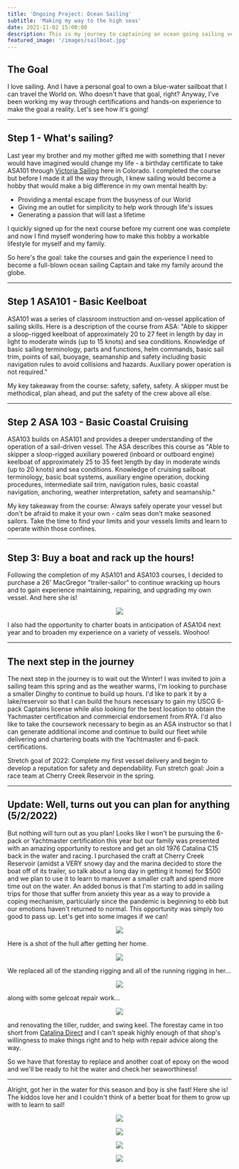 ```yaml
---
title: 'Ongoing Project: Ocean Sailing'
subtitle: 'Making my way to the high seas'
date: 2021-11-02 15:00:00
description: This is my journey to captaining an ocean going sailing vessel
featured_image: '/images/sailboat.jpg'
---
```


## The Goal

I love sailing.  And I have a personal goal to own a blue-water sailboat that I can travel the World on.  Who doesn't have that goal, right?  Anyway, I've been working my way through certifications and hands-on experience to make the goal a reality.  Let's see how it's going!

---

## Step 1 - What's sailing?

Last year my brother and my mother gifted me with something that I never would have imagined would change my life - a birthday certificate to take ASA101 through <a href="https://victoriasailingschool.com">Victoria Sailing</a> here in Colorado.  I completed the course but before I made it all the way through, I knew sailing would become a hobby that would make a big difference in my own mental health by:

* Providing a mental escape from the busyness of our World
* Giving me an outlet for simplicity to help work through life's issues
* Generating a passion that will last a lifetime

I quickly signed up for the next course before my current one was complete and now I find myself wondering how to make this hobby a workable lifestyle for myself and my family.

So here's the goal: take the courses and gain the experience I need to become a full-blown ocean sailing Captain and take my family around the globe.  

---

## Step 1 ASA101 - Basic Keelboat

ASA101 was a series of classroom instruction and on-vessel application of sailing skills.  Here is a description of the course from ASA: "Able to skipper a sloop-rigged keelboat of approximately 20 to 27 feet in length by day in light to moderate winds (up to 15 knots) and sea conditions. Knowledge of basic sailing terminology, parts and functions, helm commands, basic sail trim, points of sail, buoyage, seamanship and safety including basic navigation rules to avoid collisions and hazards. Auxiliary power operation is not required."

My key takeaway from the course: safety, safety, safety.  A skipper must be methodical, plan ahead, and put the safety of the crew above all else.

---

## Step 2 ASA 103 - Basic Coastal Cruising

ASA103 builds on ASA101 and provides a deeper understanding of the operation of a sail-driven vessel.  The ASA describes this course as "Able to skipper a sloop-rigged auxiliary powered (inboard or outboard engine) keelboat of approximately 25 to 35 feet length by day in moderate winds (up to 20 knots) and sea conditions. Knowledge of cruising sailboat terminology, basic boat systems, auxiliary engine operation, docking procedures, intermediate sail trim, navigation rules, basic coastal navigation, anchoring, weather interpretation, safety and seamanship."

My key takeaway from the course: Always safely operate your vessel but don't be afraid to make it your own - calm seas don't make seasoned sailors.  Take the time to find your limits and your vessels limits and learn to operate within those confines.

---
## Step 3: Buy a boat and rack up the hours!

Following the completion of my ASA101 and ASA103 courses, I decided to purchase a 26' MacGregor "trailer-sailor" to continue wracking up hours and to gain experience maintaining, repairing, and upgrading my own vessel.  And here she is!

<p align="center"><img src="/images/26d.jpg"></p>

I also had the opportunity to charter boats in anticipation of ASA104 next year and to broaden my experience on a variety of vessels.  Woohoo!

---

## The next step in the journey

The next step in the journey is to wait out the Winter!  I was invited to join a sailing team this spring and as the weather warms, I'm looking to purchase a smaller Dinghy to continue to build up hours. I'd like to park it by a lake/reservoir so that I can build the hours necessary to gain my USCG 6-pack Captains license while also looking for the best location to obtain the Yachmaster certification and commercial endorsement from RYA.  I'd also like to take the coursework necessary to begin as an ASA instructor so that I can generate additional income and continue to build our fleet while delivering and chartering boats with the Yachtmaster and 6-pack certifications.

Stretch goal of 2022: Complete my first vessel delivery and begin to develop a reputation for safety and dependability.  Fun stretch goal: Join a race team at Cherry Creek Reservoir in the spring.  

---

## Update: Well, turns out you can plan for anything (5/2/2022)

But nothing will turn out as you plan!  Looks like I won't be pursuing the 6-pack or Yachtmaster certification this year but our family was presented with an amazing opportunity to restore and get an old 1976 Catalina C15 back in the water and racing.  I purchased the craft at Cherry Creek Reservoir (amidst a VERY snowy day and the marina decided to store the boat off of its trailer, so talk about a long day in getting it home) for $500 and we plan to use it to learn to maneuver a smaller craft and spend more time out on the water.  An added bonus is that I'm starting to add in sailing trips for those that suffer from anxiety this year as a way to provide a coping mechanism, particularly since the pandemic is beginning to ebb but our emotions haven't returned to normal.  This opportunity was simply too good to pass up.  Let's get into some images if we can!

<p align="center"><img src="/images/c15.jpg"></p>

Here is a shot of the hull after getting her home.  

<p align="center"><img src="/images/standingRigging.jpg"></p>

We replaced all of the standing rigging and all of the running rigging in her...

<p align="center"><img src="/images/repair.jpg"></p>

along with some gelcoat repair work...

<p align="center"><img src="/images/epoxy.jpg"></p>

and renovating the tiller, rudder, and swing keel.  The forestay came in too short from <a href = "https://www.catalinadirect.com">Catalina Direct</a> and I can't speak highly enough of that shop's willingness to make things right and to help with repair advice along the way.  

So we have that forestay to replace and another coat of epoxy on the wood and we'll be ready to hit the water and check her seaworthiness!

---

Alright, got her in the water for this season and boy is she fast!  Here she is!  The kiddos love her and I couldn't think of a better boat for them to grow up with to learn to sail!

<p align="center"><img src="/images/babyboat.jpg"></p>
<p align="center"><img src="/images/babyboat2.jpg"></p>
<p align="center"><img src="/images/babyboat3.jpg"></p>
<p align="center"><img src="/images/shoesboat.jpg"></p>
